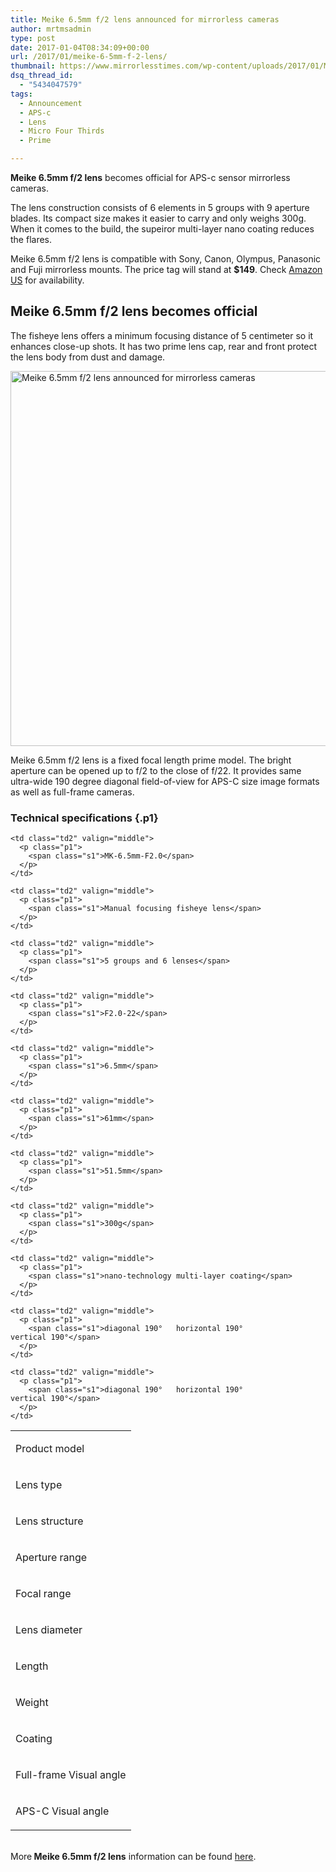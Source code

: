 ```yaml
---
title: Meike 6.5mm f/2 lens announced for mirrorless cameras
author: mrtmsadmin
type: post
date: 2017-01-04T08:34:09+00:00
url: /2017/01/meike-6-5mm-f-2-lens/
thumbnail: https://www.mirrorlesstimes.com/wp-content/uploads/2017/01/Meike-6.5mm-f2-fisheye-APS-C-mirrorless-lens3.jpg
dsq_thread_id:
  - "5434047579"
tags:
  - Announcement
  - APS-c
  - Lens
  - Micro Four Thirds
  - Prime

---
```

**Meike 6.5mm f/2 lens** becomes official for APS-c sensor mirrorless cameras.

The lens construction consists of 6 elements in 5 groups with 9 aperture blades. Its compact size makes it easier to carry and only weighs 300g. When it comes to the build, the supeiror multi-layer nano coating reduces the flares.

Meike 6.5mm f/2 lens is compatible with Sony, Canon, Olympus, Panasonic and Fuji mirrorless mounts. The price tag will stand at **$149**. Check <a href="http://amzn.to/2iBSgmJ" target="_blank">Amazon US</a> for availability.<!--more-->

## Meike 6.5mm f/2 lens becomes official

The fisheye lens offers a minimum focusing distance of 5 centimeter so it enhances close-up shots. It has two prime lens cap, rear and front protect the lens body from dust and damage.

[<img class="aligncenter wp-image-860 size-full" title="Meike 6.5mm f/2 lens announced for mirrorless cameras" src="https://i1.wp.com/www.mirrorlesstimes.com/wp-content/uploads/2017/01/Meike-6.5mm-f2-fisheye-APS-C-mirrorless-lens1.jpg?resize=600%2C600&#038;ssl=1" alt="Meike 6.5mm f/2 lens announced for mirrorless cameras" width="600" height="600" srcset="https://i1.wp.com/www.mirrorlesstimes.com/wp-content/uploads/2017/01/Meike-6.5mm-f2-fisheye-APS-C-mirrorless-lens1.jpg?w=1100&ssl=1 1100w, https://i1.wp.com/www.mirrorlesstimes.com/wp-content/uploads/2017/01/Meike-6.5mm-f2-fisheye-APS-C-mirrorless-lens1.jpg?resize=150%2C150&ssl=1 150w, https://i1.wp.com/www.mirrorlesstimes.com/wp-content/uploads/2017/01/Meike-6.5mm-f2-fisheye-APS-C-mirrorless-lens1.jpg?resize=300%2C300&ssl=1 300w, https://i1.wp.com/www.mirrorlesstimes.com/wp-content/uploads/2017/01/Meike-6.5mm-f2-fisheye-APS-C-mirrorless-lens1.jpg?resize=768%2C768&ssl=1 768w, https://i1.wp.com/www.mirrorlesstimes.com/wp-content/uploads/2017/01/Meike-6.5mm-f2-fisheye-APS-C-mirrorless-lens1.jpg?resize=1024%2C1024&ssl=1 1024w, https://i1.wp.com/www.mirrorlesstimes.com/wp-content/uploads/2017/01/Meike-6.5mm-f2-fisheye-APS-C-mirrorless-lens1.jpg?resize=60%2C60&ssl=1 60w" sizes="(max-width: 600px) 100vw, 600px" data-recalc-dims="1" />][1]

Meike 6.5mm f/2 lens is a fixed focal length prime model. The bright aperture can be opened up to f/2 to the close of f/22. It provides same ultra-wide 190 degree diagonal field-of-view for APS-C size image formats as well as full-frame cameras.

### <span class="s1">Technical specifications</span> {.p1}

<table  class="t1 table table-hover"  cellspacing="0" cellpadding="0">
  <tr>
    <td class="td1" valign="middle">
      <p class="p1">
        <span class="s1">Product model</span>
      </p>
    </td>
    
    <td class="td2" valign="middle">
      <p class="p1">
        <span class="s1">MK-6.5mm-F2.0</span>
      </p>
    </td>
  </tr>
  
  <tr>
    <td class="td1" valign="middle">
      <p class="p1">
        <span class="s1">Lens type</span>
      </p>
    </td>
    
    <td class="td2" valign="middle">
      <p class="p1">
        <span class="s1">Manual focusing fisheye lens</span>
      </p>
    </td>
  </tr>
  
  <tr>
    <td class="td1" valign="middle">
      <p class="p1">
        <span class="s1">Lens structure</span>
      </p>
    </td>
    
    <td class="td2" valign="middle">
      <p class="p1">
        <span class="s1">5 groups and 6 lenses</span>
      </p>
    </td>
  </tr>
  
  <tr>
    <td class="td1" valign="middle">
      <p class="p1">
        <span class="s1">Aperture range</span>
      </p>
    </td>
    
    <td class="td2" valign="middle">
      <p class="p1">
        <span class="s1">F2.0-22</span>
      </p>
    </td>
  </tr>
  
  <tr>
    <td class="td1" valign="middle">
      <p class="p1">
        <span class="s1">Focal range</span>
      </p>
    </td>
    
    <td class="td2" valign="middle">
      <p class="p1">
        <span class="s1">6.5mm</span>
      </p>
    </td>
  </tr>
  
  <tr>
    <td class="td1" valign="middle">
      <p class="p1">
        <span class="s1">Lens diameter</span>
      </p>
    </td>
    
    <td class="td2" valign="middle">
      <p class="p1">
        <span class="s1">61mm</span>
      </p>
    </td>
  </tr>
  
  <tr>
    <td class="td1" valign="middle">
      <p class="p1">
        <span class="s1">Length</span>
      </p>
    </td>
    
    <td class="td2" valign="middle">
      <p class="p1">
        <span class="s1">51.5mm</span>
      </p>
    </td>
  </tr>
  
  <tr>
    <td class="td1" valign="middle">
      <p class="p1">
        <span class="s1">Weight</span>
      </p>
    </td>
    
    <td class="td2" valign="middle">
      <p class="p1">
        <span class="s1">300g</span>
      </p>
    </td>
  </tr>
  
  <tr>
    <td class="td1" valign="middle">
      <p class="p1">
        <span class="s1">Coating</span>
      </p>
    </td>
    
    <td class="td2" valign="middle">
      <p class="p1">
        <span class="s1">nano-technology multi-layer coating</span>
      </p>
    </td>
  </tr>
  
  <tr>
    <td class="td1" valign="middle">
      <p class="p1">
        <span class="s1">Full-frame Visual angle</span>
      </p>
    </td>
    
    <td class="td2" valign="middle">
      <p class="p1">
        <span class="s1">diagonal 190°   horizontal 190°   vertical 190°</span>
      </p>
    </td>
  </tr>
  
  <tr>
    <td class="td1" valign="middle">
      <p class="p1">
        <span class="s1">APS-C Visual angle</span>
      </p>
    </td>
    
    <td class="td2" valign="middle">
      <p class="p1">
        <span class="s1">diagonal 190°   horizontal 190°   vertical 190°</span>
      </p>
    </td>
  </tr>
</table>

<p class="p1">
  <span class="s1"><br /> More<strong> Meike 6.5mm f/2 lens</strong> information can be found <a href="http://www.mkgrip.com/goods/show-203.html">here</a>.</span>
</p>

 [1]: https://i1.wp.com/www.mirrorlesstimes.com/wp-content/uploads/2017/01/Meike-6.5mm-f2-fisheye-APS-C-mirrorless-lens1.jpg?ssl=1